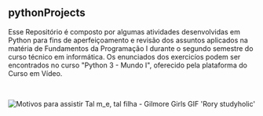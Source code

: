 ## pythonProjects

Esse Repositório é composto por algumas atividades desenvolvidas em Python para fins de aperfeiçoamento e revisão dos assuntos aplicados na matéria de Fundamentos da Programação I durante o segundo semestre do curso técnico em informática. Os enunciados dos exercicíos podem ser encontrados no curso "Python 3 - Mundo I", oferecido pela plataforma do Curso em Vídeo.

<br/>

![Motivos para assistir Tal m_e, tal filha - Gilmore Girls GIF 'Rory studyholic'](https://user-images.githubusercontent.com/112733274/231838044-d5ca232b-b406-41c6-8d97-da96793cba47.gif)
